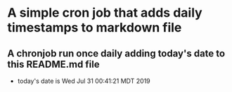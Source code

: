 A simple cron job that adds daily timestamps to markdown file
============================================================
## A chronjob run once daily adding today's date to this README.md file
* today's date is Wed Jul 31 00:41:21 MDT 2019
